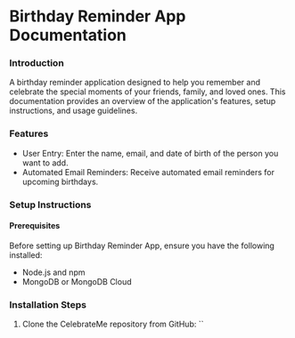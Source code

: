 # Birthday Reminder App Documentation
### Introduction
A birthday reminder application designed to help you remember and celebrate the special moments of your friends, family, and loved ones. This documentation provides an overview of the application's features, setup instructions, and usage guidelines.
### Features
- User Entry: Enter the name, email, and date of birth of the person you want to add.
- Automated Email Reminders: Receive automated email reminders for upcoming birthdays.
### Setup Instructions
#### Prerequisites
Before setting up Birthday Reminder App, ensure you have the following installed:
- Node.js and npm
- MongoDB or MongoDB Cloud
### Installation Steps
1. Clone the CelebrateMe repository from GitHub:
``
